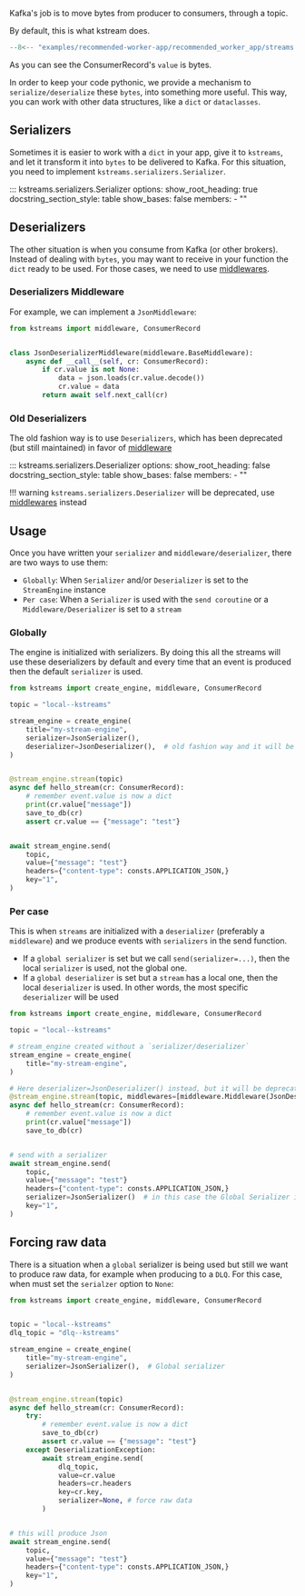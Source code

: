 
Kafka's job is to move bytes from producer to consumers, through a topic.

By default, this is what kstream does.

```python
--8<-- "examples/recommended-worker-app/recommended_worker_app/streams.py"
```

As you can see the ConsumerRecord's `value` is bytes.

In order to keep your code pythonic, we provide a mechanism to `serialize/deserialize` these `bytes`, into something more useful.
This way, you can work with other data structures, like a `dict` or `dataclasses`.

## Serializers

Sometimes it is easier to work with a `dict` in your app, give it to `kstreams`, and let it transform it into `bytes` to be delivered to Kafka. For this situation, you need to implement `kstreams.serializers.Serializer`.

::: kstreams.serializers.Serializer
    options:
        show_root_heading: true
        docstring_section_style: table
        show_bases: false
        members:
          - ""

## Deserializers

The other situation is when you consume from Kafka (or other brokers). Instead of dealing with `bytes`, you may want to receive in your function the `dict` ready to be used.
For those cases, we need to use [middlewares](https://kpn.github.io/kstreams/middleware/).

### Deserializers Middleware

For example, we can implement a `JsonMiddleware`:

```python
from kstreams import middleware, ConsumerRecord


class JsonDeserializerMiddleware(middleware.BaseMiddleware):
    async def __call__(self, cr: ConsumerRecord):
        if cr.value is not None:
            data = json.loads(cr.value.decode())
            cr.value = data
        return await self.next_call(cr)
```

### Old Deserializers

The old fashion way is to use `Deserializers`, which has been deprecated (but still maintained) in favor of [middleware](https://kpn.github.io/kstreams/middleware/)

::: kstreams.serializers.Deserializer
    options:
        show_root_heading: false
        docstring_section_style: table
        show_bases: false
        members:
          - ""

!!! warning
    `kstreams.serializers.Deserializer` will be deprecated, use [middlewares](https://kpn.github.io/kstreams/middleware/) instead

## Usage

Once you have written your `serializer` and  `middleware/deserializer`, there are two ways to use them:

- `Globally`: When `Serializer` and/or `Deserializer` is set to the `StreamEngine` instance
- `Per case`: When a `Serializer` is used with the `send coroutine` or a `Middleware/Deserializer` is set to a `stream`

### Globally

The engine is initialized with serializers. By doing this all the streams will use these deserializers by default and every time that an event is produced
then the default `serializer` is used.

```python title="Json events example"
from kstreams import create_engine, middleware, ConsumerRecord

topic = "local--kstreams"

stream_engine = create_engine(
    title="my-stream-engine",
    serializer=JsonSerializer(),
    deserializer=JsonDeserializer(),  # old fashion way and it will be deprecated
)


@stream_engine.stream(topic)
async def hello_stream(cr: ConsumerRecord):
    # remember event.value is now a dict
    print(cr.value["message"])
    save_to_db(cr)
    assert cr.value == {"message": "test"}


await stream_engine.send(
    topic,
    value={"message": "test"}
    headers={"content-type": consts.APPLICATION_JSON,}
    key="1",
)
```

### Per case

This is when `streams` are initialized with a `deserializer` (preferably a `middleware`) and we produce events with `serializers` in the send function.

- If a `global serializer` is set but we call `send(serializer=...)`, then the local `serializer` is used, not the global one.
- If a `global deserializer` is set but a `stream` has a local one, then the local `deserializer` is used. In other words, the most specific `deserializer` will be used

```python
from kstreams import create_engine, middleware, ConsumerRecord

topic = "local--kstreams"

# stream_engine created without a `serializer/deserializer`
stream_engine = create_engine(
    title="my-stream-engine",
)

# Here deserializer=JsonDeserializer() instead, but it will be deprecated
@stream_engine.stream(topic, middlewares=[middleware.Middleware(JsonDeserializerMiddleware)])
async def hello_stream(cr: ConsumerRecord):
    # remember event.value is now a dict
    print(cr.value["message"])
    save_to_db(cr)


# send with a serializer
await stream_engine.send(
    topic,
    value={"message": "test"}
    headers={"content-type": consts.APPLICATION_JSON,}
    serializer=JsonSerializer()  # in this case the Global Serializer is not used if there was one
    key="1",
)
```

## Forcing raw data

There is a situation when a `global` serializer is being used but still we want to produce raw data, for example when producing to a `DLQ`.
For this case, when must set the `serialzer` option to `None`:

```python title="DLQ example"
from kstreams import create_engine, middleware, ConsumerRecord


topic = "local--kstreams"
dlq_topic = "dlq--kstreams"

stream_engine = create_engine(
    title="my-stream-engine",
    serializer=JsonSerializer(),  # Global serializer
)


@stream_engine.stream(topic)
async def hello_stream(cr: ConsumerRecord):
    try:
        # remember event.value is now a dict
        save_to_db(cr)
        assert cr.value == {"message": "test"}
    except DeserializationException:
        await stream_engine.send(
            dlq_topic,
            value=cr.value
            headers=cr.headers
            key=cr.key,
            serializer=None, # force raw data
        )


# this will produce Json
await stream_engine.send(
    topic,
    value={"message": "test"}
    headers={"content-type": consts.APPLICATION_JSON,}
    key="1",
)
```
